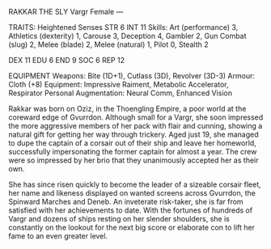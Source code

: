 RAKKAR THE SLY  Vargr Female —

TRAITS: Heightened Senses STR 6 INT 11 Skills: Art (performance) 3, Athletics (dexterity) 1, Carouse 3, Deception 4, Gambler 2, Gun Combat (slug) 2, Melee (blade) 2, Melee (natural) 1, Pilot 0, Stealth 2

DEX 11 EDU 6 END 9 SOC 6 REP 12

EQUIPMENT Weapons: Bite (1D+1), Cutlass (3D), Revolver (3D-3) Armour: Cloth (+8) Equipment: Impressive Raiment, Metabolic Accelerator, Respirator Personal Augmentation: Neural Comm, Enhanced Vision

Rakkar was born on Oziz, in the Thoengling Empire, a poor world at the coreward edge of Gvurrdon. Although small for a Vargr, she soon impressed the more aggressive members of her pack with flair and cunning, showing a natural gift for getting her way through trickery. Aged just 19, she managed to dupe the captain of a corsair out of their ship and leave her homeworld, successfully impersonating the former captain for almost a year. The crew were so impressed by her brio that they unanimously accepted her as their own.

She has since risen quickly to become the leader of a sizeable corsair fleet, her name and likeness displayed on wanted screens across Gvurrdon, the Spinward Marches and Deneb. An inveterate risk-taker, she is far from satisfied with her achievements to date. With the fortunes of hundreds of Vargr and dozens of ships resting on her slender shoulders, she is constantly on the lookout for the next big score or elaborate con to lift her fame to an even greater level.
